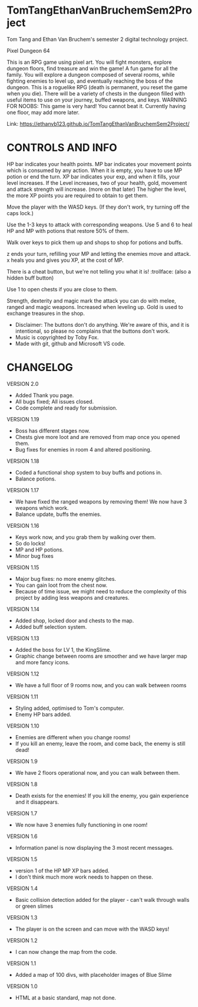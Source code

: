 # TomTangEthanVanBruchemSem2Project
Tom Tang and Ethan Van Bruchem's semester 2 digital technology project.

Pixel Dungeon 64

This is an RPG game using pixel art. You will fight monsters, explore dungeon floors, find treasure and win the game!
A fun game for all the family.
You will explore a dungeon composed of several rooms, while fighting enemies to level up, and eventually reaching the boss of the dungeon. This is a roguelike RPG (death is permanent, you reset the game when you die). There will be a variety of chests in the dungeon filled with useful items to use on your journey, buffed weapons, and keys.
WARNING FOR NOOBS: This game is very hard!
You cannot beat it.
Currently having one floor, may add more later.

Link: https://ethanvb123.github.io/TomTangEthanVanBruchemSem2Project/

# CONTROLS AND INFO
HP bar indicates your health points.
MP bar indicates your movement points which is consumed by any action. When it is empty, you have to use MP potion or end the turn.
XP bar indicates your exp, and when it fills, your level increases. 
If the Level increases, two of your health, gold, movement and attack strength will increase. (more on that later)
The higher the level, the more XP points you are required to obtain to get them.

Move the player with the WASD keys. (If they don't work, try turning off the caps lock.)

Use the 1-3 keys to attack with corresponding weapons.
Use 5 and 6 to heal HP and MP with potions that restore 50% of them.

Walk over keys to pick them up and shops to shop for potions and buffs.

z ends your turn, refilling your MP and letting the enemies move and attack.
x heals you and gives you XP, at the cost of MP.

There is a cheat button, but we're not telling you what it is! :trollface: (also a hidden buff button)

Use 1 to open chests if you are close to them.

Strength, dexterity and magic mark the attack you can do with melee, ranged and magic weapons. Increased when leveling up.
Gold is used to exchange treasures in the shop. 

* Disclaimer: The buttons don't do anything. We're aware of this, and it is intentional, so please no complains that the buttons don't work.
* Music is copyrighted by Toby Fox.
* Made with git, github and Microsoft VS code.

# CHANGELOG
VERSION 2.0
- Added Thank you page.
- All bugs fixed; All issues closed.
- Code complete and ready for submission.

VERSION 1.19
- Boss has different stages now.
- Chests give more loot and are removed from map once you opened them.
- Bug fixes for enemies in room 4 and altered positioning.

VERSION 1.18
- Coded a functional shop system to buy buffs and potions in.
- Balance potions.

VERSION 1.17
- We have fixed the ranged weapons by removing them! We now have 3 weapons which work.
- Balance update, buffs the enemies.

VERSION 1.16
- Keys work now, and you grab them by walking over them.
- So do locks!
- MP and HP potions.
- Minor bug fixes

VERSION 1.15
- Major bug fixes: no more enemy glitches.
- You can gain loot from the chest now.
- Because of time issue, we might need to reduce the complexity of this project by adding less weapons and creatures.

VERSION 1.14
- Added shop, locked door and chests to the map.
- Added buff selection system. 

VERSION 1.13
- Added the boss for LV 1, the  KingSlime. 
- Graphic change between rooms are smoother and we have larger map and more fancy icons.

VERSION 1.12
- We have a full floor of 9 rooms now, and you can walk between rooms

VERSION 1.11
- Styling added, optimised to Tom's computer.
- Enemy HP bars added.

VERSION 1.10
- Enemies are different when you change rooms!
- If you kill an enemy, leave the room, and come back, the enemy is still dead!

VERSION 1.9
- We have 2 floors operational now, and you can walk between them.

VERSION 1.8
- Death exists for the enemies! If you kill the enemy, you gain experience and it disappears.

VERSION 1.7
- We now have 3 enemies fully functioning in one room!

VERSION 1.6
- Information panel is now displaying the 3 most recent messages.

VERSION 1.5
- version 1 of the HP MP XP bars added.
- I don't think much more work needs to happen on these.

VERSION 1.4
- Basic collision detection added for the player - can't walk through walls or green slimes

VERSION 1.3
- The player is on the screen and can move with the WASD keys!

VERSION 1.2
- I can now change the map from the code.

VERSION 1.1
- Added a map of 100 divs, with placeholder images of Blue Slime
  
VERSION 1.0
- HTML at a basic standard, map not done.
